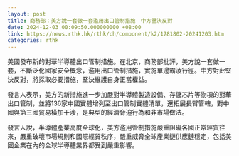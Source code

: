 ```yaml
---
layout: post
title: 商務部：美方說一套做一套濫用出口管制措施　中方堅決反對
date: 2024-12-03 00:09:50.000000000 +08:00
link: https://news.rthk.hk/rthk/ch/component/k2/1781802-20241203.htm
categories: rthk
---
```


美國發布新的對華半導體出口管制措施。在北京，商務部批評，美方說一套做一套，不斷泛化國家安全概念，濫用出口管制措施，實施單邊霸淩行徑。中方對此堅決反對，將採取必要措施，堅決維護自身正當權益。

發言人表示，美方的新措施進一步加嚴對半導體製造設備、存儲芯片等物項的對華出口管制，並將136家中國實體增列至出口管制實體清單，還拓展長臂管轄，對中國與第三國貿易橫加干涉，是典型的經濟脅迫行為和非市場做法。

發言人說，半導體產業高度全球化，美方濫用管制措施嚴重阻礙各國正常經貿往來，嚴重破壞市場規則和國際經貿秩序，嚴重威脅全球產業鏈供應鏈穩定，包括美國企業在內的全球半導體業界都受到嚴重影響。
